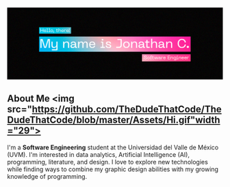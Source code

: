 ![header banner](https://github.com/jonathancazares/jonathancazares/blob/main/banner.png)

## About Me <img src="https://github.com/TheDudeThatCode/TheDudeThatCode/blob/master/Assets/Hi.gif"width="29">
I'm a **Software Engineering** student at the Universidad del Valle de México (UVM). I'm interested in data analytics, Artificial Intelligence (AI), programming, literature, and design. I love to explore new technologies while finding ways to combine my graphic design abilities with my growing knowledge of programming.
